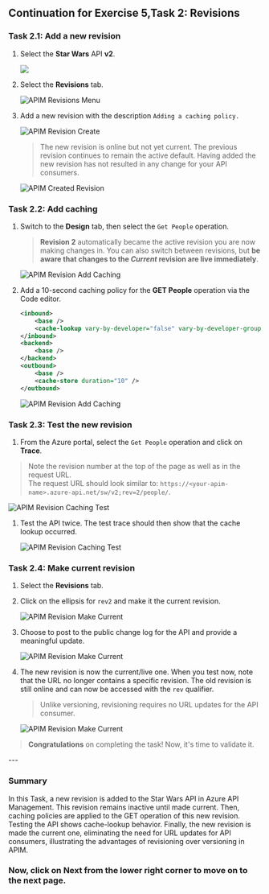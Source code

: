 ## Continuation for Exercise 5,Task 2: Revisions

### Task 2.1: Add a new revision

1. Select the **Star Wars** API **v2**.

      ![](media/07.png)

1. Select the **Revisions** tab.

      ![APIM Revisions Menu](media/08.png)
  
1. Add a new revision with the description `Adding a caching policy.`
  
      ![APIM Revision Create](media/09.png)

    > The new revision is online but not yet current. The previous revision continues to remain the active default. Having added the new revision has not resulted in any change for your API consumers.

      ![APIM Created Revision](media/10.png)

### Task 2.2: Add caching

1. Switch to the **Design** tab, then select the `Get People` operation.
    > **Revision 2** automatically became the active revision you are now making changes in. You can also switch between revisions, but **be aware that changes to the *Current* revision are live immediately**.

      ![APIM Revision Add Caching](media/11.png)

1. Add a 10-second caching policy for the **GET People** operation via the Code editor.

    ```xml
    <inbound>
        <base />
        <cache-lookup vary-by-developer="false" vary-by-developer-groups="false" allow-private-response-caching="false" must-revalidate="false" downstream-caching-type="none" />
    </inbound>
    <backend>
        <base />
    </backend>
    <outbound>
        <base />
        <cache-store duration="10" />
    </outbound>
    ```

      ![APIM Revision Add Caching](media/12.png)

### Task 2.3: Test the new revision

1. From the Azure portal, select the `Get People` operation and click on **Trace**.
  
  > Note the revision number at the top of the page as well as in the request URL.  
  The request URL should look similar to: `https://<your-apim-name>.azure-api.net/sw/v2;rev=2/people/`.

   ![APIM Revision Caching Test](media/13.png)

1. Test the API twice. The test trace should then show that the cache lookup occurred. 

      ![APIM Revision Caching Test](media/14.png)

### Task 2.4: Make current revision

1. Select the **Revisions** tab.
1. Click on the ellipsis for `rev2` and make it the current revision.

      ![APIM Revision Make Current](media/15.png)

1. Choose to post to the public change log for the API and provide a meaningful update.

      ![APIM Revision Make Current](media/16.png)

1. The new revision is now the current/live one. When you test now, note that the URL no longer contains a specific revision. The old revision is still online and can now be accessed with the `rev` qualifier. 

    > Unlike versioning, revisioning requires no URL updates for the API consumer.

      ![APIM Revision Make Current](media/17.png)


> **Congratulations** on completing the task! Now, it's time to validate it.
<validation step="1f315944-8264-47c9-ab2d-6d4fe20e4f6e" />
--- 

### Summary
In this Task, a new revision is added to the Star Wars API in Azure API Management. This revision remains inactive until made current. Then, caching policies are applied to the GET operation of this new revision. Testing the API shows cache-lookup behavior. Finally, the new revision is made the current one, eliminating the need for URL updates for API consumers, illustrating the advantages of revisioning over versioning in APIM.

### Now, click on Next from the lower right corner to move on to the next page.
